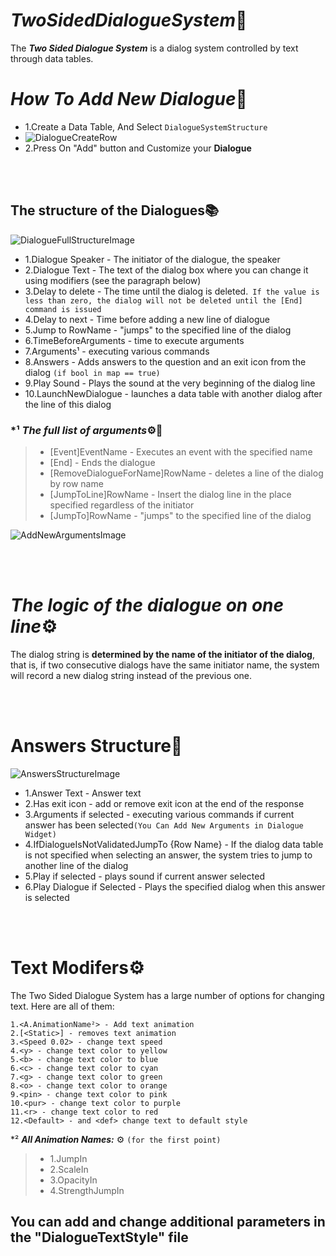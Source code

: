 # ***TwoSidedDialogueSystem***📖

The ***Two Sided Dialogue System*** is a dialog system controlled by text through data tables.


# ***How To Add New Dialogue***🤖
+ 1.Create a Data Table, And Select `DialogueSystemStructure`
+ ![DialogueCreateRow](https://i.imgur.com/vzQGzqE.png)
+ 2.Press On "Add" button and Customize your **Dialogue**

<br/>
<br/>

## The structure of the Dialogues📚
![DialogueFullStructureImage](https://i.imgur.com/Ni1QbZG.png)
  + 1.Dialogue Speaker - The initiator of the dialogue, the speaker
  + 2.Dialogue Text - The text of the dialog box where you can change it using modifiers (see the paragraph below)
  + 3.Delay to delete - The time until the dialog is deleted.` If the value is less than zero, the dialog will not be deleted until the [End] command is issued`
  + 4.Delay to next - Time before adding a new line of dialogue 
  + 5.Jump to RowName - "jumps" to the specified line of the dialog
  + 6.TimeBeforeArguments - time to execute arguments
  + 7.Arguments¹ - executing various commands
  + 8.Answers - Adds answers to the question and an exit icon from the dialog `(if bool in map == true)`
  + 9.Play Sound - Plays the sound at the very beginning of the dialog line
  + 10.LaunchNewDialogue - launches a data table with another dialog after the line of this dialog

### *¹ ***The full list of arguments***⚙️👄

> + [Event]EventName - Executes an event with the specified name
> + [End] - Ends the dialogue
> + [RemoveDialogueForName]RowName - deletes a line of the dialog by row name
> + [JumpToLine]RowName - Insert the dialog line in the place specified regardless of the initiator
> + [JumpTo]RowName - "jumps" to the specified line of the dialog

![AddNewArgumentsImage](https://i.imgur.com/8iMsYGx.png)

<br/>
<br/>

# ***The logic of the dialogue on one line***⚙️
The dialog string is **determined by the name of the initiator of the dialog**, that is, if two consecutive dialogs have the same initiator name, the system will record a new dialog string instead of the previous one.

<br/>
<br/>


# Answers Structure📗
![AnswersStructureImage](https://i.imgur.com/0YicVht.png)
  + 1.Answer Text - Answer text
  + 2.Has exit icon - add or remove exit icon at the end of the response
  + 3.Arguments if selected - executing various commands if current answer has been selected`(You Can Add New Arguments in Dialogue Widget)`
  + 4.IfDialogueIsNotValidatedJumpTo {Row Name} - If the dialog data table is not specified when selecting an answer, the system tries to jump to another line of the dialog
  + 5.Play if selected - plays sound if current answer selected
  + 6.Play Dialogue if Selected - Plays the specified dialog when this answer is selected
  

<br/>
<br/>


# Text Modifers⚙️
The Two Sided Dialogue System has a large number of options for changing text. Here are all of them:
```
1.<A.AnimationName²> - Add text animation
2.[<Static>] - removes text animation
3.<Speed 0.02> - change text speed
4.<y> - change text color to yellow
5.<b> - change text color to blue
6.<c> - change text color to cyan
7.<g> - change text color to green
8.<o> - change text color to orange
9.<pin> - change text color to pink
10.<pur> - change text color to purple
11.<r> - change text color to red
12.<Default> - and <def> change text to default style
```

<p>

*² ***All Animation Names:*** ⚙️ `(for the first point)`
> + 1.JumpIn
> + 2.ScaleIn
> + 3.OpacityIn
> + 4.StrengthJumpIn

<p>

## You can add and change additional parameters in the "DialogueTextStyle" file

